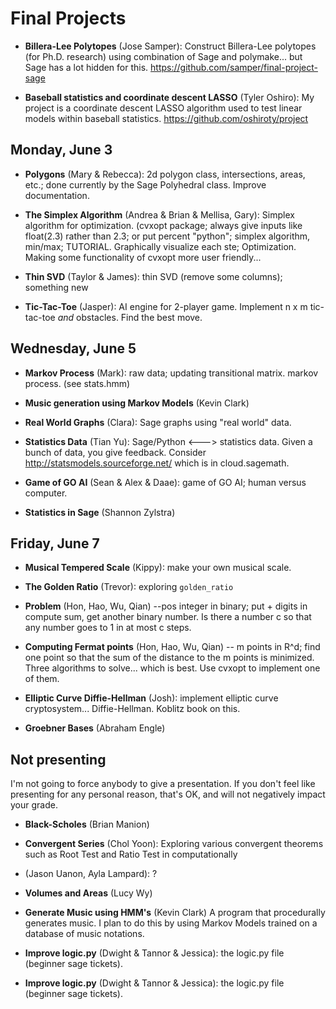 # Final Projects

 - **Billera-Lee Polytopes** (Jose Samper): Construct Billera-Lee polytopes (for Ph.D. research) using combination of Sage and polymake... but Sage has a lot hidden for this.  <https://github.com/samper/final-project-sage>

 - **Baseball statistics and coordinate descent LASSO** (Tyler Oshiro): My project is a coordinate descent LASSO algorithm used to test linear models within baseball statistics. <https://github.com/oshiroty/project>


## Monday, June 3

 - **Polygons** (Mary & Rebecca): 2d polygon class, intersections, areas, etc.; done currently by the Sage Polyhedral class.  Improve documentation.

 - **The Simplex Algorithm** (Andrea & Brian & Mellisa, Gary): Simplex algorithm for optimization.   (cvxopt package; always give inputs like float(2.3) rather than 2.3; or put percent "python";  simplex algorithm, min/max; TUTORIAL. Graphically visualize each ste; Optimization.  Making some functionality of cvxopt more user friendly...

 - **Thin SVD** (Taylor & James): thin SVD (remove some columns); something new

 - **Tic-Tac-Toe** (Jasper): AI engine for 2-player game. Implement n x m tic-tac-toe *and* obstacles.  Find the best move.


## Wednesday, June 5

 - **Markov Process** (Mark): raw data; updating transitional matrix.  markov process.  (see stats.hmm)

 - **Music generation using Markov Models** (Kevin Clark)

- **Real World Graphs** (Clara): Sage graphs using "real world" data.

 - **Statistics Data** (Tian Yu): Sage/Python <---> statistics data.  Given a bunch of data, you give feedback. Consider <http://statsmodels.sourceforge.net/> which is in cloud.sagemath.

 - **Game of GO AI** (Sean & Alex & Daae): game of GO AI;   human versus computer.


 - **Statistics in Sage** (Shannon Zylstra)

 ## Friday, June 7



 - **Musical Tempered Scale** (Kippy):  make your own musical scale.

 - **The Golden Ratio** (Trevor): exploring `golden_ratio`

 - **Problem** (Hon, Hao, Wu, Qian) --pos integer in binary; put + digits in compute sum, get another binary number.  Is there a number  c so that any number goes to 1 in at most c steps.

 - **Computing Fermat points** (Hon, Hao, Wu, Qian) -- m points in R^d; find one point so that the sum of the distance to the m points is minimized. Three algorithms to solve... which is best.  Use cvxopt to implement one of them.

 - **Elliptic Curve Diffie-Hellman** (Josh): implement elliptic curve cryptosystem... Diffie-Hellman.  Koblitz book on this.

 - **Groebner Bases** (Abraham Engle)



## Not presenting

I'm not going to force anybody to give a presentation.
If you don't feel like presenting for any personal reason, that's OK, and will not negatively impact your grade.

 - **Black-Scholes** (Brian Manion)

 - **Convergent Series** (Chol Yoon): Exploring various convergent theorems such as Root Test and Ratio Test in computationally

 - (Jason Uanon, Ayla Lampard): ?

 - **Volumes and Areas** (Lucy Wy)

 - **Generate Music using HMM's** (Kevin Clark) A program that procedurally generates music. I plan to do this by using Markov Models trained on a database of music notations.

 - **Improve logic.py** (Dwight & Tannor & Jessica): the logic.py file (beginner sage tickets).


 - **Improve logic.py** (Dwight & Tannor & Jessica): the logic.py file (beginner sage tickets).



